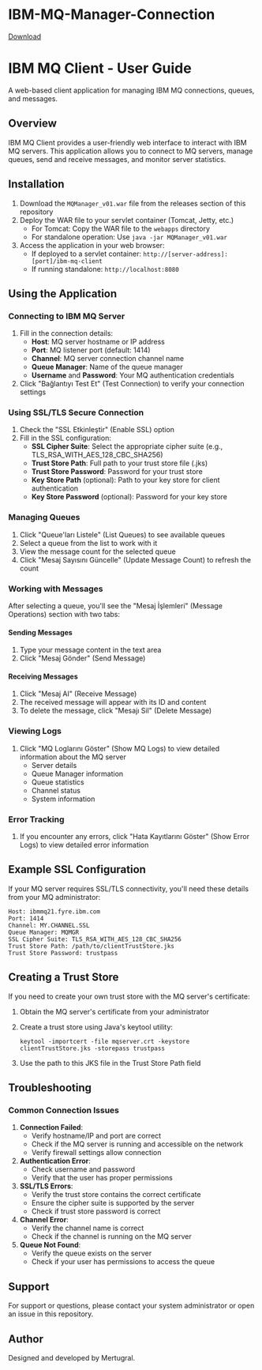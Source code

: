 # IBM-MQ-Manager-Connection
[Download](https://github.com/ertugralmert/IBM-MQ-Manager-Connection/releases/download/MQ_Manager-v01/MQManager_v01.war)
# IBM MQ Client - User Guide


A web-based client application for managing IBM MQ connections, queues, and messages.

## Overview


IBM MQ Client provides a user-friendly web interface to interact with IBM MQ servers. This application allows you to connect to MQ servers, manage queues, send and receive messages, and monitor server statistics.

## Installation

1. Download the `MQManager_v01.war` file from the releases section of this repository
2. Deploy the WAR file to your servlet container (Tomcat, Jetty, etc.)
	- For Tomcat: Copy the WAR file to the `webapps` directory
	- For standalone operation: Use `java -jar MQManager_v01.war`
3. Access the application in your web browser:
	- If deployed to a servlet container: `http://[server-address]:[port]/ibm-mq-client`
	- If running standalone: `http://localhost:8080`

## Using the Application


### Connecting to IBM MQ Server

1. Fill in the connection details:
	- **Host**: MQ server hostname or IP address
	- **Port**: MQ listener port (default: 1414)
	- **Channel**: MQ server connection channel name
	- **Queue Manager**: Name of the queue manager
	- **Username** and **Password**: Your MQ authentication credentials
2. Click "Bağlantıyı Test Et" (Test Connection) to verify your connection settings

### Using SSL/TLS Secure Connection

1. Check the "SSL Etkinleştir" (Enable SSL) option
2. Fill in the SSL configuration:
	- **SSL Cipher Suite**: Select the appropriate cipher suite (e.g., TLS_RSA_WITH_AES_128_CBC_SHA256)
	- **Trust Store Path**: Full path to your trust store file (.jks)
	- **Trust Store Password**: Password for your trust store
	- **Key Store Path** (optional): Path to your key store for client authentication
	- **Key Store Password** (optional): Password for your key store

### Managing Queues

1. Click "Queue'ları Listele" (List Queues) to see available queues
2. Select a queue from the list to work with it
3. View the message count for the selected queue
4. Click "Mesaj Sayısını Güncelle" (Update Message Count) to refresh the count

### Working with Messages


After selecting a queue, you'll see the "Mesaj İşlemleri" (Message Operations) section with two tabs:

#### Sending Messages

1. Type your message content in the text area
2. Click "Mesaj Gönder" (Send Message)

#### Receiving Messages

1. Click "Mesaj Al" (Receive Message)
2. The received message will appear with its ID and content
3. To delete the message, click "Mesajı Sil" (Delete Message)

### Viewing Logs

1. Click "MQ Loglarını Göster" (Show MQ Logs) to view detailed information about the MQ server
	- Server details
	- Queue Manager information
	- Queue statistics
	- Channel status
	- System information

### Error Tracking

1. If you encounter any errors, click "Hata Kayıtlarını Göster" (Show Error Logs) to view detailed error information

## Example SSL Configuration


If your MQ server requires SSL/TLS connectivity, you'll need these details from your MQ administrator:

```other
Host: ibmmq21.fyre.ibm.com
Port: 1414
Channel: MY.CHANNEL.SSL
Queue Manager: MQMGR
SSL Cipher Suite: TLS_RSA_WITH_AES_128_CBC_SHA256
Trust Store Path: /path/to/clientTrustStore.jks
Trust Store Password: trustpass
```


## Creating a Trust Store


If you need to create your own trust store with the MQ server's certificate:


1. Obtain the MQ server's certificate from your administrator
2. Create a trust store using Java's keytool utility:

    ```other
    keytool -importcert -file mqserver.crt -keystore clientTrustStore.jks -storepass trustpass
    ```

3. Use the path to this JKS file in the Trust Store Path field

## Troubleshooting


### Common Connection Issues

1. **Connection Failed**:
	- Verify hostname/IP and port are correct
	- Check if the MQ server is running and accessible on the network
	- Verify firewall settings allow connection
2. **Authentication Error**:
	- Check username and password
	- Verify that the user has proper permissions
3. **SSL/TLS Errors**:
	- Verify the trust store contains the correct certificate
	- Ensure the cipher suite is supported by the server
	- Check if trust store password is correct
4. **Channel Error**:
	- Verify the channel name is correct
	- Check if the channel is running on the MQ server
5. **Queue Not Found**:
	- Verify the queue exists on the server
	- Check if your user has permissions to access the queue

## Support


For support or questions, please contact your system administrator or open an issue in this repository.

## Author


Designed and developed by Mertugral.
